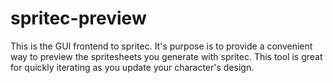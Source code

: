# spritec-preview

This is the GUI frontend to spritec. It's purpose is to provide a convenient way
to preview the spritesheets you generate with spritec. This tool is great for
quickly iterating as you update your character's design.
